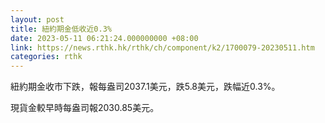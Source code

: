 ```yaml
---
layout: post
title: 紐約期金低收近0.3%
date: 2023-05-11 06:21:24.000000000 +08:00
link: https://news.rthk.hk/rthk/ch/component/k2/1700079-20230511.htm
categories: rthk
---
```


紐約期金收市下跌，報每盎司2037.1美元，跌5.8美元，跌幅近0.3%。

現貨金較早時每盎司報2030.85美元。
